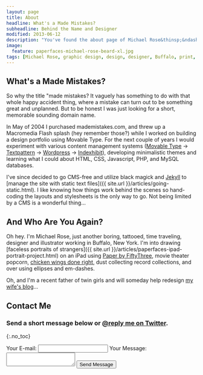 ```yaml
---
layout: page
title: About
headline: What's a Made Mistakes?
subheadline: Behind the Name and Designer
modified: 2013-06-12
description: "You've found the about page of Michael Rose&thinsp;&ndash;&thinsp;just another boring, tattooed, time traveling, designer and illustrator from Buffalo, New York."
image: 
  feature: paperfaces-michael-rose-beard-xl.jpg
tags: [Michael Rose, graphic design, design, designer, Buffalo, print, catalog design, web design, made mistakes, mmistakes, feature]
---
```


## What's a Made Mistakes?

So why the title "made mistakes? It vaguely has something to do with that whole happy accident thing, where a mistake can turn out to be something great and unplanned. But to be honest I was just looking for a short, memorable sounding domain name.

In May of 2004 I purchased mademistakes.com, and threw up a Macromedia Flash splash (hey remember those?) while I worked on building a design portfolio using Movable Type. For the next couple of years I would experiment with various content management systems ([Movable Type](http://www.movabletype.org/) &rarr; [Textpattern](http://textpattern.com/) &rarr; [Wordpress](http://wordpress.org/) &rarr; [Indexhibit](http://www.indexhibit.org/)), developing minimalistic themes and learning what I could about <abbr>HTML</abbr>, <abbr>CSS</abbr>, Javascript, <abbr>PHP</abbr>, and MySQL databases.

I've since decided to go <abbr>CMS</abbr>-free and utilize black magick and [Jekyll](http://jekyllrb.com/) to [manage the site with static text files]({{ site.url }}/articles/going-static.html). I like knowing how things work behind the scenes so hand-coding the layouts and stylesheets is the only way to go. Not being limited by a <abbr>CMS</abbr> is a wonderful thing...

## And Who Are You Again?

Oh hey. I'm Michael Rose, just another boring, tattooed, time traveling, designer and illustrator working in Buffalo, New York. I'm into drawing [faceless portraits of strangers]({{ site.url }}/articles/paperfaces-ipad-portrait-project.html) on an iPad using [Paper by FiftyThree](http://www.fiftythree.com/paper), movie theater popcorn, [chicken wings done right](http://www.duffswings.com "Duff's Famous Wings"), dust collecting record collections, and over using ellipses and em-dashes.

Oh, and I'm a recent father of twin girls and will someday help redesign [my wife's blog](http://2littlerosebuds.com "2 Little Rosebuds")...


## Contact Me

### Send a short message below or [@reply me on Twitter](http://twitter.com/mmistakes).
{:.no_toc}

<div class="contact-form">
	<form id="contact" name="contact" action="#" method="post">
	    <label for="email">Your E-mail:</label>
	    <input type="email" id="email" name="email" class="txt">
	    <label for="msg">Your Message:</label>
	    <textarea id="msg" name="msg" class="txtarea"></textarea>
	    <button id="send" class="btn btn-inverse" style="margin-top:1em;margin-bottom:0">Send Message</button>
	</form>
</div>